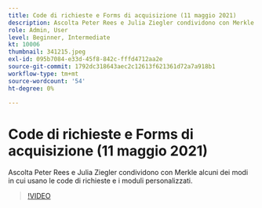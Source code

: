 ```yaml
---
title: Code di richieste e Forms di acquisizione (11 maggio 2021)
description: Ascolta Peter Rees e Julia Ziegler condividono con Merkle alcuni dei modi in cui usano le code di richieste e i moduli personalizzati.
role: Admin, User
level: Beginner, Intermediate
kt: 10006
thumbnail: 341215.jpeg
exl-id: 095b7084-e33d-45f8-842c-fffd4712aa2e
source-git-commit: 1792dc318643aec2c12613f621361d72a7a918b1
workflow-type: tm+mt
source-wordcount: '54'
ht-degree: 0%

---
```


# Code di richieste e Forms di acquisizione (11 maggio 2021)

Ascolta Peter Rees e Julia Ziegler condividono con Merkle alcuni dei modi in cui usano le code di richieste e i moduli personalizzati.

>[!VIDEO](https://video.tv.adobe.com/v/341215/?quality=12&learn=on)
